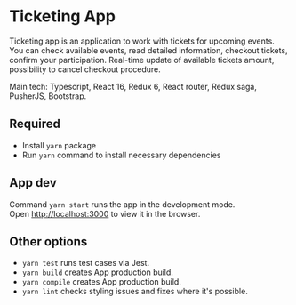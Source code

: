 # Ticketing App

Ticketing app is an application to work with tickets for upcoming events. You can check available events, read detailed information, checkout tickets, confirm your participation. Real-time update of available tickets amount, possibility to cancel checkout procedure.

Main tech: Typescript, React 16, Redux 6, React router, Redux saga, PusherJS, Bootstrap.

## Required

- Install `yarn` package
- Run `yarn` command to install necessary dependencies

## App dev

Command `yarn start` runs the app in the development mode.<br>
Open [http://localhost:3000](http://localhost:3000) to view it in the browser.

## Other options

- `yarn test` runs test cases via Jest.
- `yarn build` creates App production build.
- `yarn compile` creates App production build.
- `yarn lint` checks styling issues and fixes where it's possible.
